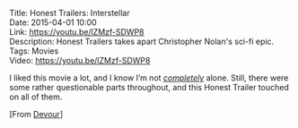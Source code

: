 Title: Honest Trailers: Interstellar  
Date: 2015-04-01 10:00  
Link: https://youtu.be/lZMzf-SDWP8  
Description: Honest Trailers takes apart Christopher Nolan's sci-fi epic.  
Tags: Movies  
Video: https://youtu.be/lZMzf-SDWP8

I liked this movie a lot, and I know I’m not *[completely][rottentomatoes]* alone. Still, there were some rather questionable parts throughout, and this Honest Trailer touched on all of them. 

[From [Devour][devour]]

[devour]: http://devour.com/video/honest-trailers---interstellar/ "Source post from Devour"
[rottentomatoes]: http://www.rottentomatoes.com/m/interstellar_2014/ "Rotten Tomatoes: 'Interstellar'"